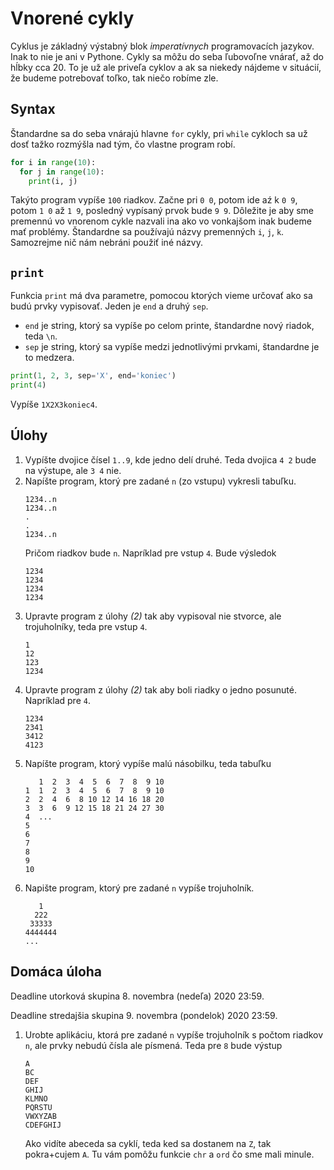 # Vnorené cykly

Cyklus je základný výstabný blok *imperatívnych* programovacích jazykov. Inak to nie je ani v Pythone. Cykly sa môžu do seba ľubovoľne vnárať, až do hĺbky cca 20. To je už ale priveľa cyklov a ak sa niekedy nájdeme v situácií, že budeme potrebovať toľko, tak niečo robíme zle. 

## Syntax

Štandardne sa do seba vnárajú hlavne `for` cykly, pri `while` cykloch sa už dosť tažko rozmýšla nad tým, čo vlastne program robí. 

```py
for i in range(10):
  for j in range(10):
    print(i, j)
```

Takýto program vypíše `100` riadkov. Začne pri `0 0`, potom ide aź k `0 9`, potom `1 0` až `1 9`, posledný vypísaný prvok bude `9 9`. Dôležite je aby sme premennú vo vnorenom cykle nazvali ina ako vo vonkajšom inak budeme mať problémy. Štandardne sa používajú názvy premenných `i`, `j`, `k`. Samozrejme nič nám nebráni použiť iné názvy.

## `print`

Funkcia `print` má dva parametre, pomocou ktorých vieme určovať ako sa budú prvky vypisovať. Jeden je `end` a druhý `sep`.

* `end` je string, ktorý sa vypíše po celom printe, štandardne nový riadok, teda `\n`. 
* `sep` je string, ktorý sa vypíše medzi jednotlivými prvkami, štandardne je to medzera. 

```py
print(1, 2, 3, sep='X', end='koniec')
print(4)
```

Vypíše `1X2X3koniec4`.

## Úlohy

1. Vypíšte dvojice čísel `1..9`, kde jedno delí druhé. Teda dvojica `4 2` bude na výstupe, ale `3 4` nie. 
2. Napíšte program, ktorý pre zadané `n` (zo vstupu) vykresli tabuľku. 
   ```
   1234..n
   1234..n
   .
   .
   1234..n
   ```
   Pričom riadkov bude `n`. Napríklad pre vstup `4`. Bude výsledok 
   ```
   1234
   1234
   1234
   1234
   ```
3. Upravte program z úlohy *(2)* tak aby vypisoval nie stvorce, ale trojuholníky, teda pre vstup `4`. 
   ```
   1
   12
   123
   1234
   ```
4. Upravte program z úlohy *(2)* tak aby boli riadky o jedno posunuté. Napríklad pre `4`.
   ```
   1234
   2341
   3412
   4123
   ```
5. Napíšte program, ktorý vypíše malú násobilku, teda tabuľku
   ```
      1  2  3  4  5  6  7  8  9 10
   1  1  2  3  4  5  6  7  8  9 10
   2  2  4  6  8 10 12 14 16 18 20
   3  3  6  9 12 15 18 21 24 27 30
   4  ...
   5
   6
   7
   8
   9
   10
   ```
6. Napište program, ktorý pre zadané `n` vypíše trojuholník. 
   ```
      1
     222
    33333
   4444444
   ...
   ```

## Domáca úloha

Deadline utorková skupina 8. novembra (nedeľa) 2020 23:59.

Deadline stredajšia skupina 9. novembra (pondelok) 2020 23:59.

1. Urobte aplikáciu, ktorá pre zadané `n` vypíše trojuholník s počtom riadkov `n`, ale prvky nebudú čísla ale písmená. Teda pre `8` bude výstup
   ```
   A
   BC
   DEF
   GHIJ
   KLMNO
   PQRSTU
   VWXYZAB
   CDEFGHIJ
   ```
   Ako vidíte abeceda sa cyklí, teda ked sa dostanem na `Z`, tak pokra+cujem `A`. Tu vám pomôžu funkcie `chr` a `ord` čo sme mali minule. 
